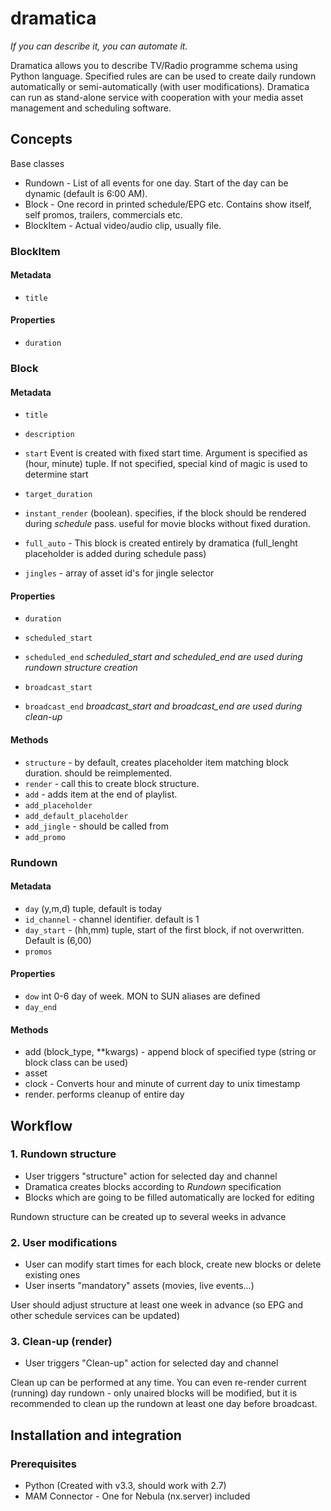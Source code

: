 dramatica
=========
*If you can describe it, you can automate it.*

Dramatica allows you to describe TV/Radio programme schema using Python language.
Specified rules are can be used to create daily rundown automatically or semi-automatically (with user modifications).
Dramatica can run as stand-alone service with cooperation with your media asset management and scheduling software.

## Concepts

Base classes 
 - Rundown - List of all events for one day. Start of the day can be dynamic (default is 6:00 AM).
 - Block - One record in printed schedule/EPG etc. Contains show itself, self promos, trailers, commercials etc.
 - BlockItem - Actual video/audio clip, usually file. 


### BlockItem

#### Metadata
 - `title`

#### Properties
 - `duration`


### Block

#### Metadata
 - `title`
 - `description`
 - `start` 
    Event is created with fixed start time. Argument is specified as (hour, minute) tuple.
    If not specified, special kind of magic is used to determine start

 - `target_duration`
 - `instant_render` (boolean). specifies, if the block should be rendered during *schedule* pass. useful for movie blocks without fixed duration.
 - `full_auto` - This block is created entirely by dramatica (full_lenght placeholder is added during schedule pass)
 - `jingles` -  array of asset id's for jingle selector

#### Properties
 - `duration`
 - `scheduled_start`
 - `scheduled_end`
*scheduled_start and scheduled_end are used during rundown structure creation*

 - `broadcast_start`
 - `broadcast_end`
*broadcast_start and broadcast_end are used during clean-up*

#### Methods
 - `structure` - by default, creates placeholder item matching block duration. should be reimplemented.
 - `render` - call this to create block structure. 
 - `add` - adds item at the end of playlist. 
 - `add_placeholder`
 - `add_default_placeholder`
 - `add_jingle` - should be called from 
 - `add_promo`



### Rundown

#### Metadata
 - `day` (y,m,d) tuple, default is today
 - `id_channel` - channel identifier. default is 1
 - `day_start` - (hh,mm) tuple, start of the first block, if not overwritten. Default is (6,00)
 - `promos`

#### Properties
 - `dow` int 0-6 day of week. MON to SUN aliases are defined
 - `day_end`

#### Methods
 - add (block_type, **kwargs) - append block of specified type (string or block class can be used)
 - asset
 - clock - Converts hour and minute of current day to unix timestamp
 - render. performs cleanup of entire day




## Workflow

### 1. Rundown structure
 - User triggers "structure" action for selected day and channel
 - Dramatica creates blocks according to *Rundown* specification
 - Blocks which are going to be filled automatically are locked for editing

Rundown structure can be created up to several weeks in advance

### 2. User modifications
 - User can modify start times for each block, create new blocks or delete existing ones
 - User inserts "mandatory" assets (movies, live events...)

User should adjust structure at least one week in advance (so EPG and other schedule services can be updated)

### 3. Clean-up (render)
 - User triggers "Clean-up" action for selected day and channel

Clean up can be performed at any time. You can even re-render current (running) day rundown - only unaired blocks will be modified, 
but it is recommended to clean up the rundown at least one day  before broadcast.



## Installation and integration

### Prerequisites
* Python (Created with v3.3, should work with 2.7)
* MAM Connector - One for Nebula (nx.server) included





